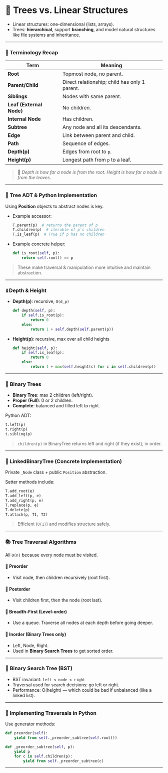 # 📌 Trees vs. Linear Structures

* Linear structures: one-dimensional (lists, arrays).
* Trees: **hierarchical**, support **branching**, and model natural structures like file systems and inheritance.

---

### 🌳 **Terminology Recap**

| Term                     | Meaning                                       |
| ------------------------ | --------------------------------------------- |
| **Root**                 | Topmost node, no parent.                      |
| **Parent/Child**         | Direct relationship; child has only 1 parent. |
| **Siblings**             | Nodes with same parent.                       |
| **Leaf (External Node)** | No children.                                  |
| **Internal Node**        | Has children.                                 |
| **Subtree**              | Any node and all its descendants.             |
| **Edge**                 | Link between parent and child.                |
| **Path**                 | Sequence of edges.                            |
| **Depth(p)**             | Edges from root to `p`.                       |
| **Height(p)**            | Longest path from `p` to a leaf.              |

> 🔁 *Depth is how far a node is from the root. Height is how far a node is from the leaves.*

---

### 🧱 **Tree ADT & Python Implementation**

Using **Position** objects to abstract nodes is key.

* Example accessor:

  ```py
  T.parent(p)  # returns the parent of p
  T.children(p)  # iterable of p’s children
  T.is_leaf(p)  # True if p has no children
  ```

* Example concrete helper:

  ```py
  def is_root(self, p):
      return self.root() == p
  ```

> These make traversal & manipulation more intuitive and maintain abstraction.

---

### ⏫ **Depth & Height**

* **Depth(p)**: recursive, `O(d_p)`

  ```py
  def depth(self, p):
      if self.is_root(p):
          return 0
      else:
          return 1 + self.depth(self.parent(p))
  ```

* **Height(p)**: recursive, max over all child heights

  ```py
  def height(self, p):
      if self.is_leaf(p):
          return 0
      else:
          return 1 + max(self.height(c) for c in self.children(p))
  ```

---

### 🌲 **Binary Trees**

* **Binary Tree**: max 2 children (left/right).
* **Proper (Full)**: 0 or 2 children.
* **Complete**: balanced and filled left to right.

Python ADT:

```py
t.left(p)
t.right(p)
t.sibling(p)
```

> `children(p)` in BinaryTree returns left and right (if they exist), in order.

---

### 🧬 **LinkedBinaryTree (Concrete Implementation)**

Private `_Node` class + public `Position` abstraction.

Setter methods include:

```py
T.add_root(e)
T.add_left(p, e)
T.add_right(p, e)
T.replace(p, e)
T.delete(p)
T.attach(p, T1, T2)
```

> Efficient (`O(1)`) and modifies structure safely.

---

### 📚 **Tree Traversal Algorithms**

All `O(n)` because every node must be visited.

#### 🔁 Preorder

* Visit node, then children recursively (root first).

#### 🔁 Postorder

* Visit children first, then the node (root last).

#### 🔁 Breadth-First (Level-order)

* Use a queue. Traverse all nodes at each depth before going deeper.

#### 🔁 Inorder (Binary Trees only)

* Left, Node, Right.
* Used in **Binary Search Trees** to get sorted order.

---

### 🧠 **Binary Search Tree (BST)**

* BST invariant: `left < node < right`
* Traversal used for search decisions: go left or right.
* Performance: O(height) — which could be bad if unbalanced (like a linked list).

---

### 🧵 **Implementing Traversals in Python**

Use generator methods:

```py
def preorder(self):
    yield from self._preorder_subtree(self.root())

def _preorder_subtree(self, p):
    yield p
    for c in self.children(p):
        yield from self._preorder_subtree(c)
```

---
